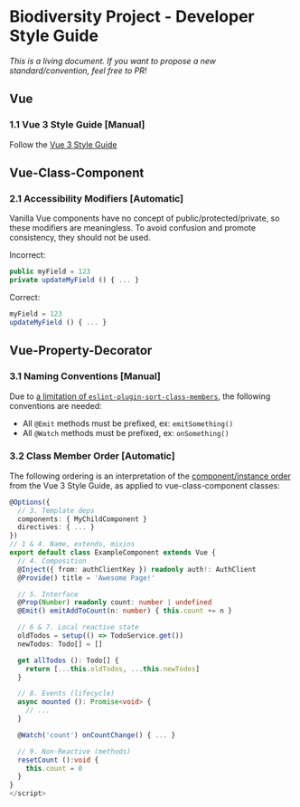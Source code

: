 # Biodiversity Project - Developer Style Guide

_This is a living document. If you want to propose a new standard/convention, feel free to PR!_

## Vue

### **1.1 Vue 3 Style Guide [Manual]**

Follow the [Vue 3 Style Guide](https://v3.vuejs.org/style-guide)

## Vue-Class-Component

### **2.1 Accessibility Modifiers [Automatic]**

Vanilla Vue components have no concept of public/protected/private, so these modifiers are meaningless. To avoid confusion and promote consistency, they should not be used.

Incorrect:

```ts
public myField = 123
private updateMyField () { ... }
```

Correct:

```ts
myField = 123
updateMyField () { ... }
```

## Vue-Property-Decorator

### **3.1 Naming Conventions [Manual]**

Due to [a limitation of `eslint-plugin-sort-class-members`](https://github.com/bryanrsmith/eslint-plugin-sort-class-members/issues/69#issue-988653622), the following conventions are needed:

- All `@Emit` methods must be prefixed, ex: `emitSomething()`
- All `@Watch` methods must be prefixed, ex: `onSomething()`

### **3.2 Class Member Order [Automatic]**

The following ordering is an interpretation of the [component/instance order](https://v3.vuejs.org/style-guide/#component-instance-options-order-recommended) from the Vue 3 Style Guide, as applied to vue-class-component classes:

```ts
@Options({
  // 3. Template deps
  components: { MyChildComponent }
  directives: { ... }
})
// 1 & 4. Name, extends, mixins
export default class ExampleComponent extends Vue {
  // 4. Composition
  @Inject({ from: authClientKey }) readonly auth!: AuthClient
  @Provide() title = 'Awesome Page!'

  // 5. Interface
  @Prop(Number) readonly count: number | undefined
  @Emit() emitAddToCount(n: number) { this.count += n }

  // 6 & 7. Local reactive state
  oldTodos = setup(() => TodoService.get())
  newTodos: Todo[] = []

  get allTodos (): Todo[] {
    return [...this.oldTodos, ...this.newTodos]
  }

  // 8. Events (lifecycle)
  async mounted (): Promise<void> {
    // ...
  }

  @Watch('count') onCountChange() { ... }

  // 9. Non-Reactive (methods)
  resetCount ():void {
    this.count = 0
  }
}
</script>
```

